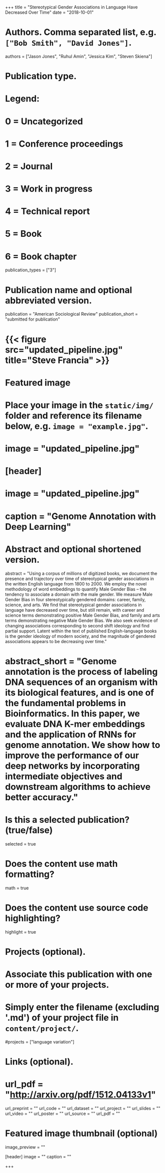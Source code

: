 +++
title = "Stereotypical Gender Associations in Language Have Decreased Over Time"
date = "2018-10-01"

# Authors. Comma separated list, e.g. `["Bob Smith", "David Jones"]`.
authors = ["Jason Jones", "Ruhul Amin", "Jessica Kim", "Steven Skiena"]

# Publication type.
# Legend:
# 0 = Uncategorized
# 1 = Conference proceedings
# 2 = Journal
# 3 = Work in progress
# 4 = Technical report
# 5 = Book
# 6 = Book chapter
publication_types = ["3"]

# Publication name and optional abbreviated version.
publication = "American Sociological Review"
publication_short = "submitted for publication"

# {{< figure src="updated_pipeline.jpg" title="Steve Francia" >}}

# Featured image
# Place your image in the `static/img/` folder and reference its filename below, e.g. `image = "example.jpg"`.
# image = "updated_pipeline.jpg"
# [header]
# image = "updated_pipeline.jpg"
# caption = "Genome Annotation with Deep Learning"

# Abstract and optional shortened version.
abstract = "Using a corpus of millions of digitized books, we document the presence and trajectory over time of stereotypical gender associations in the written English language from 1800 to 2000. We employ the novel methodology of word embeddings to quantify Male Gender Bias – the tendency to associate a domain with the male gender.  We measure Male Gender Bias in four stereotypically gendered domains: career, family, science, and arts. We find that stereotypical gender associations in language have decreased over time, but still remain, with career and science terms demonstrating positive Male Gender Bias, and family and arts terms demonstrating negative Male Gender Bias. We also seek evidence of changing associations corresponding to second shift ideology and find partial support. Latent within the text of published English-language books is the gender ideology of modern society, and the magnitude of gendered associations appears to be decreasing over time."

# abstract_short = "Genome annotation is the process of labeling DNA sequences of an organism with its biological features, and is one of the fundamental problems in Bioinformatics. In this paper, we evaluate DNA K-mer embeddings and the application of RNNs for genome annotation. We show how to improve the performance of our deep networks by incorporating intermediate objectives and downstream algorithms to achieve better accuracy."

# Is this a selected publication? (true/false)
selected = true

# Does the content use math formatting?
math = true

# Does the content use source code highlighting?
highlight = true

# Projects (optional).
#   Associate this publication with one or more of your projects.
#   Simply enter the filename (excluding '.md') of your project file in `content/project/`.
#projects = ["language variation"]

# Links (optional).
# url_pdf = "http://arxiv.org/pdf/1512.04133v1"
url_preprint = ""
url_code = ""
url_dataset = ""
url_project = ""
url_slides = ""
url_video = ""
url_poster = ""
url_source = ""
url_pdf = ""


# Featured image thumbnail (optional)
image_preview = ""

[header]
image = ""
caption = ""


+++

